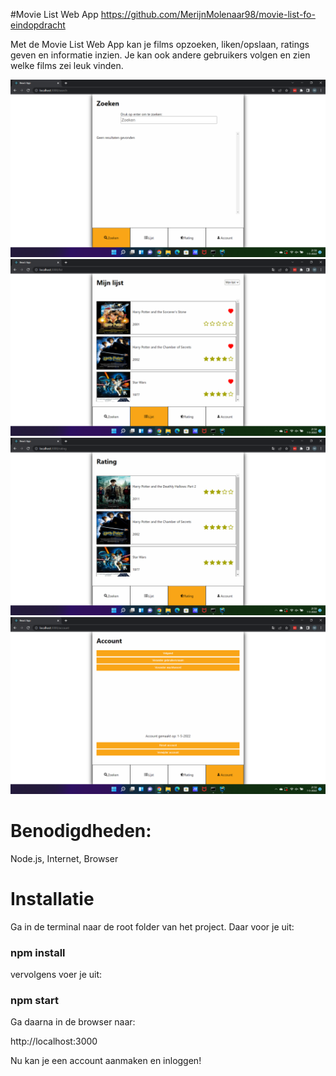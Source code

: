 #Movie List Web App
https://github.com/MerijnMolenaar98/movie-list-fo-eindopdracht

Met de Movie List Web App kan je films opzoeken, liken/opslaan, ratings geven en informatie inzien.
Je kan ook andere gebruikers volgen en zien welke films zei leuk vinden.

![alt text](./readme-images/search.png)
![alt text](./readme-images/list.png)
![alt text](./readme-images/rating.png)
![alt text](./readme-images/account.png)

# Benodigdheden:
Node.js,
Internet,
Browser

# Installatie

Ga in de terminal naar de root folder van het project.
Daar voor je uit:

### npm install

vervolgens voer je uit:

### npm start

Ga daarna in de browser naar: 

http://localhost:3000

Nu kan je een account aanmaken en inloggen!